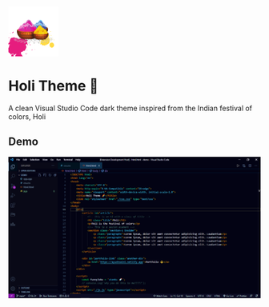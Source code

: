 ![logo](assets/logo.png)

# Holi Theme 🌈

A clean Visual Studio Code dark theme inspired from the Indian festival of colors, Holi

## Demo 
![Preview Html](assets/preview-html.png)